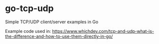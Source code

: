 # go-tcp-udp
Simple TCP/UDP client/server examples in Go

Example code used in:
https://www.whichdev.com/tcp-and-udp-what-is-the-difference-and-how-to-use-them-directly-in-go/
